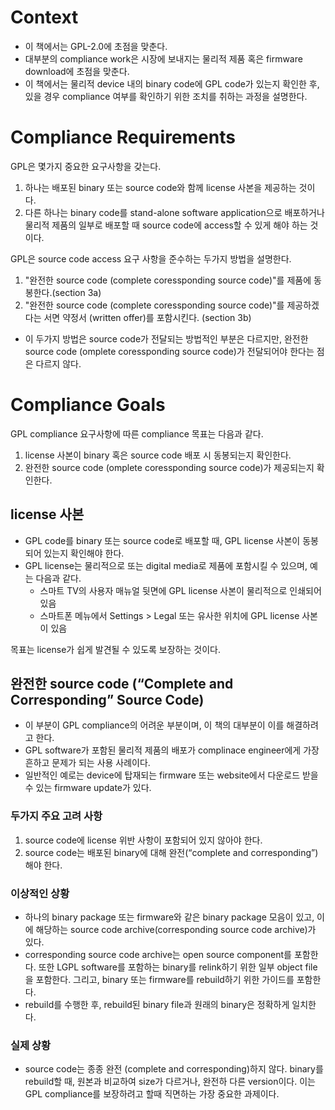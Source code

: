 # Context
* 이 책에서는 GPL-2.0에 초점을 맞춘다. 
* 대부분의 compliance work은 시장에 보내지는 물리적 제품 혹은 firmware download에 초점을 맞춘다. 
* 이 책에서는 물리적 device 내의 binary code에 GPL code가 있는지 확인한 후, 있을 경우 compliance 여부를 확인하기 위한 조치를 취하는 과정을 설명한다. 
# Compliance Requirements
GPL은 몇가지 중요한 요구사항을 갖는다. 
1. 하나는 배포된 binary 또는 source code와 함께 license 사본을 제공하는 것이다. 
2. 다른 하나는 binary code를 stand-alone software application으로 배포하거나 물리적 제품의 일부로 배포할 때 source code에 access할 수 있게 해야 하는 것이다. 

GPL은 source code access 요구 사항을 준수하는 두가지 방법을 설명한다. 
1. "완전한 source code (complete coressponding source code)"를 제품에 동봉한다.(section 3a) 
2. "완전한 source code (complete coressponding source code)"를 제공하겠다는 서면 약정서 (written offer)를 포함시킨다. (section 3b)
* 이 두가지 방법은 source code가 전달되는 방법적인 부분은 다르지만, 완전한 source code (omplete coressponding source code)가 전달되어야 한다는 점은 다르지 않다. 

# Compliance Goals
GPL compliance 요구사항에 따른 compliance 목표는 다음과 같다. 
1. license 사본이 binary 혹은 source code 배포 시 동봉되는지 확인한다. 
2. 완전한 source code (omplete coressponding source code)가 제공되는지 확인한다. 

## license 사본
* GPL code를 binary 또는 source code로 배포할 때, GPL license 사본이 동봉되어 있는지 확인해야 한다.
* GPL license는 물리적으로 또는 digital media로 제품에 포함시킬 수 있으며, 예는 다음과 같다. 
  * 스마트 TV의 사용자 매뉴얼 뒷면에 GPL license 사본이 물리적으로 인쇄되어 있음
  * 스마트폰 메뉴에서 Settings > Legal 또는 유사한 위치에 GPL license 사본이 있음

목표는 license가 쉽게 발견될 수 있도록 보장하는 것이다. 

## 완전한 source code (“Complete and Corresponding” Source Code)
* 이 부분이 GPL compliance의 어려운 부분이며, 이 책의 대부분이 이를 해결하려고 한다. 
* GPL software가 포함된 물리적 제품의 배포가 complinace engineer에게 가장 흔하고 문제가 되는 사용 사례이다. 
* 일반적인 예로는 device에 탑재되는 firmware 또는 website에서 다운로드 받을 수 있는 firmware update가 있다. 

### 두가지 주요 고려 사항
1. source code에 license 위반 사항이 포함되어 있지 않아야 한다. 
2. source code는 배포된 binary에 대해 완전(“complete and corresponding”)해야 한다. 

### 이상적인 상황
* 하나의 binary package 또는 firmware와 같은 binary package 모음이 있고, 이에 해당하는 source code archive(corresponding source code archive)가 있다. 
* corresponding source code archive는 open source component를 포함한다. 또한 LGPL software를 포함하는 binary를 relink하기 위한 일부 object file을 포함한다. 그리고, binary 또는 firmware를 rebuild하기 위한 가이드를 포함한다. 
* rebuild를 수행한 후, rebuild된 binary file과 원래의 binary은 정확하게 일치한다. 

### 실제 상황
* source code는 종종 완전 (complete and corresponding)하지 않다. binary를 rebuild할 때, 원본과 비교하여 size가 다르거나, 완전하 다른 version이다. 이는 GPL compliance를 보장하려고 할때 직면하는 가장 중요한 과제이다. 
